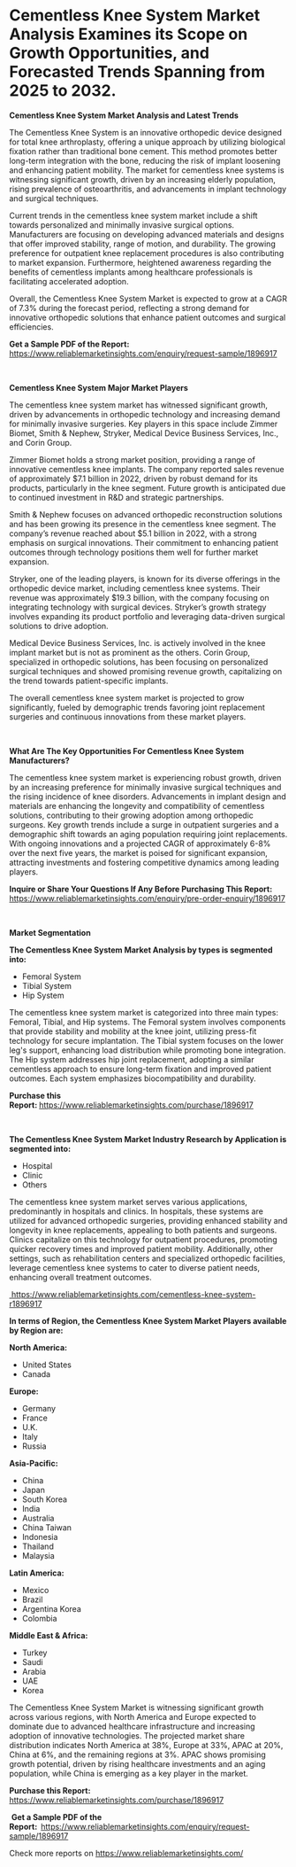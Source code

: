 <p><h1>Cementless Knee System Market Analysis Examines its Scope on Growth Opportunities, and Forecasted Trends Spanning from 2025 to 2032.</h1></p><p><strong>Cementless Knee System Market Analysis and Latest Trends</strong></p>
<p><p>The Cementless Knee System is an innovative orthopedic device designed for total knee arthroplasty, offering a unique approach by utilizing biological fixation rather than traditional bone cement. This method promotes better long-term integration with the bone, reducing the risk of implant loosening and enhancing patient mobility. The market for cementless knee systems is witnessing significant growth, driven by an increasing elderly population, rising prevalence of osteoarthritis, and advancements in implant technology and surgical techniques.</p><p>Current trends in the cementless knee system market include a shift towards personalized and minimally invasive surgical options. Manufacturers are focusing on developing advanced materials and designs that offer improved stability, range of motion, and durability. The growing preference for outpatient knee replacement procedures is also contributing to market expansion. Furthermore, heightened awareness regarding the benefits of cementless implants among healthcare professionals is facilitating accelerated adoption.</p><p>Overall, the Cementless Knee System Market is expected to grow at a CAGR of 7.3% during the forecast period, reflecting a strong demand for innovative orthopedic solutions that enhance patient outcomes and surgical efficiencies.</p></p>
<p><strong>Get a Sample PDF of the Report:&nbsp;</strong> <a href="https://www.reliablemarketinsights.com/enquiry/request-sample/1896917?utm_campaign=2563&utm_medium=2&utm_source=Github&utm_content=ia&utm_term=05032025&utm_id=cementless-knee-system">https://www.reliablemarketinsights.com/enquiry/request-sample/1896917</a></p>
<p>&nbsp;</p>
<p><strong>Cementless Knee System Major Market Players</strong></p>
<p><p>The cementless knee system market has witnessed significant growth, driven by advancements in orthopedic technology and increasing demand for minimally invasive surgeries. Key players in this space include Zimmer Biomet, Smith & Nephew, Stryker, Medical Device Business Services, Inc., and Corin Group. </p><p>Zimmer Biomet holds a strong market position, providing a range of innovative cementless knee implants. The company reported sales revenue of approximately $7.1 billion in 2022, driven by robust demand for its products, particularly in the knee segment. Future growth is anticipated due to continued investment in R&D and strategic partnerships.</p><p>Smith & Nephew focuses on advanced orthopedic reconstruction solutions and has been growing its presence in the cementless knee segment. The company’s revenue reached about $5.1 billion in 2022, with a strong emphasis on surgical innovations. Their commitment to enhancing patient outcomes through technology positions them well for further market expansion.</p><p>Stryker, one of the leading players, is known for its diverse offerings in the orthopedic device market, including cementless knee systems. Their revenue was approximately $19.3 billion, with the company focusing on integrating technology with surgical devices. Stryker’s growth strategy involves expanding its product portfolio and leveraging data-driven surgical solutions to drive adoption.</p><p>Medical Device Business Services, Inc. is actively involved in the knee implant market but is not as prominent as the others. Corin Group, specialized in orthopedic solutions, has been focusing on personalized surgical techniques and showed promising revenue growth, capitalizing on the trend towards patient-specific implants.</p><p>The overall cementless knee system market is projected to grow significantly, fueled by demographic trends favoring joint replacement surgeries and continuous innovations from these market players.</p></p>
<p>&nbsp;</p>
<p><strong>What Are The Key Opportunities For Cementless Knee System Manufacturers?</strong></p>
<p><p>The cementless knee system market is experiencing robust growth, driven by an increasing preference for minimally invasive surgical techniques and the rising incidence of knee disorders. Advancements in implant design and materials are enhancing the longevity and compatibility of cementless solutions, contributing to their growing adoption among orthopedic surgeons. Key growth trends include a surge in outpatient surgeries and a demographic shift towards an aging population requiring joint replacements. With ongoing innovations and a projected CAGR of approximately 6-8% over the next five years, the market is poised for significant expansion, attracting investments and fostering competitive dynamics among leading players.</p></p>
<p><strong>Inquire or Share Your Questions If Any Before Purchasing This Report:</strong> <a href="https://www.reliablemarketinsights.com/enquiry/pre-order-enquiry/1896917?utm_campaign=2563&utm_medium=2&utm_source=Github&utm_content=ia&utm_term=05032025&utm_id=cementless-knee-system">https://www.reliablemarketinsights.com/enquiry/pre-order-enquiry/1896917</a></p>
<p>&nbsp;</p>
<p><strong>Market Segmentation</strong></p>
<p><strong>The Cementless Knee System Market Analysis by types is segmented into:</strong></p>
<p><ul><li>Femoral System</li><li>Tibial System</li><li>Hip System</li></ul></p>
<p><p>The cementless knee system market is categorized into three main types: Femoral, Tibial, and Hip systems. The Femoral system involves components that provide stability and mobility at the knee joint, utilizing press-fit technology for secure implantation. The Tibial system focuses on the lower leg's support, enhancing load distribution while promoting bone integration. The Hip system addresses hip joint replacement, adopting a similar cementless approach to ensure long-term fixation and improved patient outcomes. Each system emphasizes biocompatibility and durability.</p></p>
<p><strong>Purchase this Report:&nbsp;</strong><a href="https://www.reliablemarketinsights.com/purchase/1896917?utm_campaign=2563&utm_medium=2&utm_source=Github&utm_content=ia&utm_term=05032025&utm_id=cementless-knee-system">https://www.reliablemarketinsights.com/purchase/1896917</a></p>
<p>&nbsp;</p>
<p><strong>The Cementless Knee System Market Industry Research by Application is segmented into:</strong></p>
<p><ul><li>Hospital</li><li>Clinic</li><li>Others</li></ul></p>
<p><p>The cementless knee system market serves various applications, predominantly in hospitals and clinics. In hospitals, these systems are utilized for advanced orthopedic surgeries, providing enhanced stability and longevity in knee replacements, appealing to both patients and surgeons. Clinics capitalize on this technology for outpatient procedures, promoting quicker recovery times and improved patient mobility. Additionally, other settings, such as rehabilitation centers and specialized orthopedic facilities, leverage cementless knee systems to cater to diverse patient needs, enhancing overall treatment outcomes.</p></p>
<p><a href="https://www.reliablemarketinsights.com/cementless-knee-system-r1896917?utm_campaign=2563&utm_medium=2&utm_source=Github&utm_content=ia&utm_term=05032025&utm_id=cementless-knee-system">&nbsp;https://www.reliablemarketinsights.com/cementless-knee-system-r1896917</a></p>
<p><strong>In terms of Region, the Cementless Knee System Market Players available by Region are:</strong></p>
<p>
    <p> <strong> North America: </strong>
        <ul>
            <li>United States</li>
            <li>Canada</li>
        </ul>
        </p> 
    <p> <strong> Europe: </strong>
        <ul>
            <li>Germany</li>
            <li>France</li>
            <li>U.K.</li>
            <li>Italy</li>
            <li>Russia</li>
        </ul>
        </p> 
    <p> <strong> Asia-Pacific: </strong>
        <ul>
            <li>China</li>
            <li>Japan</li>
            <li>South Korea</li>
            <li>India</li>
            <li>Australia</li>
            <li>China Taiwan</li>
            <li>Indonesia</li>
            <li>Thailand</li>
            <li>Malaysia</li>
        </ul>
        </p> 
    <p> <strong> Latin America: </strong>
        <ul>
            <li>Mexico</li>
            <li>Brazil</li>
            <li>Argentina Korea</li>
            <li>Colombia</li>
        </ul>
        </p> 
    <p> <strong> Middle East & Africa: </strong>
        <ul>
            <li>Turkey</li>
            <li>Saudi</li>
            <li>Arabia</li>
            <li>UAE</li>
            <li>Korea</li>
        </ul>
    </p>
    </p>
<p><p>The Cementless Knee System Market is witnessing significant growth across various regions, with North America and Europe expected to dominate due to advanced healthcare infrastructure and increasing adoption of innovative technologies. The projected market share distribution indicates North America at 38%, Europe at 33%, APAC at 20%, China at 6%, and the remaining regions at 3%. APAC shows promising growth potential, driven by rising healthcare investments and an aging population, while China is emerging as a key player in the market.</p></p>
<p><strong>Purchase this Report: </strong><a href="https://www.reliablemarketinsights.com/purchase/1896917?utm_campaign=2563&utm_medium=2&utm_source=Github&utm_content=ia&utm_term=05032025&utm_id=cementless-knee-system">https://www.reliablemarketinsights.com/purchase/1896917</a></p>
<p>&nbsp;<strong>Get a Sample PDF of the Report:&nbsp;&nbsp;</strong><a href="https://www.reliablemarketinsights.com/enquiry/request-sample/1896917?utm_campaign=2563&utm_medium=2&utm_source=Github&utm_content=ia&utm_term=05032025&utm_id=cementless-knee-system">https://www.reliablemarketinsights.com/enquiry/request-sample/1896917</a></p>
<p><strong></strong></p>
<p>Check more reports on <a href="https://www.reliablemarketinsights.com/?utm_campaign=2563&utm_medium=2&utm_source=Github&utm_content=ia&utm_term=05032025&utm_id=cementless-knee-system">https://www.reliablemarketinsights.com/</a></p>